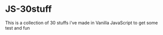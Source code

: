 # JS-30stuff
This is a collection of 30 stuffs i've made in Vanilla JavaScript to get some test and fun

